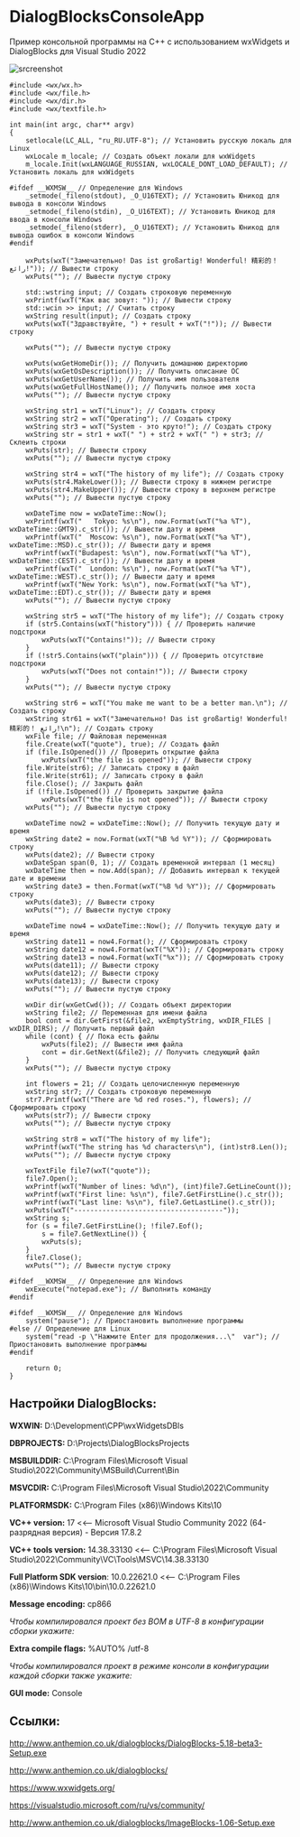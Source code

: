 # DialogBlocksConsoleApp
Пример консольной программы на C++ с использованием wxWidgets и DialogBlocks для Visual Studio 2022

![srcreenshot](screenshot.png)

```
#include <wx/wx.h>
#include <wx/file.h>
#include <wx/dir.h>
#include <wx/textfile.h>

int main(int argc, char** argv)
{
	setlocale(LC_ALL, "ru_RU.UTF-8"); // Установить русскую локаль для Linux
	wxLocale m_locale; // Создать объект локали для wxWidgets
	m_locale.Init(wxLANGUAGE_RUSSIAN, wxLOCALE_DONT_LOAD_DEFAULT); // Установить локаль для wxWidgets

#ifdef __WXMSW__ // Определение для Windows
	_setmode(_fileno(stdout), _O_U16TEXT); // Установить Юникод для вывода в консоли Windows
	_setmode(_fileno(stdin), _O_U16TEXT); // Установить Юникод для ввода в консоли Windows
	_setmode(_fileno(stderr), _O_U16TEXT); // Установить Юникод для вывода ошибок в консоли Windows
#endif

	wxPuts(wxT("Замечательно! Das ist großartig! Wonderful! 精彩的！ رائع!")); // Вывести строку
	wxPuts(""); // Вывести пустую строку

	std::wstring input; // Создать строковую переменную
	wxPrintf(wxT("Как вас зовут: ")); // Вывести строку
	std::wcin >> input; // Считать строку
	wxString result(input); // Создать строку
	wxPuts(wxT("Здравствуйте, ") + result + wxT("!")); // Вывести строку

	wxPuts(""); // Вывести пустую строку

	wxPuts(wxGetHomeDir()); // Получить домашнюю директорию
	wxPuts(wxGetOsDescription()); // Получить описание ОС
	wxPuts(wxGetUserName()); // Получить имя пользователя
	wxPuts(wxGetFullHostName()); // Получить полное имя хоста
	wxPuts(""); // Вывести пустую строку

	wxString str1 = wxT("Linux"); // Создать строку
	wxString str2 = wxT("Operating"); // Создать строку
	wxString str3 = wxT("System - это круто!"); // Создать строку
	wxString str = str1 + wxT(" ") + str2 + wxT(" ") + str3; // Склеить строки
	wxPuts(str); // Вывести строку
	wxPuts(""); // Вывести пустую строку

	wxString str4 = wxT("The history of my life"); // Создать строку
	wxPuts(str4.MakeLower()); // Вывести строку в нижнем регистре
	wxPuts(str4.MakeUpper()); // Вывести строку в верхнем регистре
	wxPuts(""); // Вывести пустую строку

	wxDateTime now = wxDateTime::Now();
	wxPrintf(wxT("   Tokyo: %s\n"), now.Format(wxT("%a %T"), wxDateTime::GMT9).c_str()); // Вывести дату и время
	wxPrintf(wxT("  Moscow: %s\n"), now.Format(wxT("%a %T"), wxDateTime::MSD).c_str()); // Вывести дату и время
	wxPrintf(wxT("Budapest: %s\n"), now.Format(wxT("%a %T"), wxDateTime::CEST).c_str()); // Вывести дату и время
	wxPrintf(wxT("  London: %s\n"), now.Format(wxT("%a %T"), wxDateTime::WEST).c_str()); // Вывести дату и время
	wxPrintf(wxT("New York: %s\n"), now.Format(wxT("%a %T"), wxDateTime::EDT).c_str()); // Вывести дату и время
	wxPuts(""); // Вывести пустую строку

	wxString str5 = wxT("The history of my life"); // Создать строку
	if (str5.Contains(wxT("history"))) { // Проверить наличие подстроки
		wxPuts(wxT("Contains!")); // Вывести строку
	}
	if (!str5.Contains(wxT("plain"))) { // Проверить отсутствие подстроки
		wxPuts(wxT("Does not contain!")); // Вывести строку
	}
	wxPuts(""); // Вывести пустую строку

	wxString str6 = wxT("You make me want to be a better man.\n"); // Создать строку
	wxString str61 = wxT("Замечательно! Das ist großartig! Wonderful! 精彩的！ رائع!\n"); // Создать строку
	wxFile file; // Файловая переменная
	file.Create(wxT("quote"), true); // Создать файл
	if (file.IsOpened()) // Проверить открытие файла
		wxPuts(wxT("the file is opened")); // Вывести строку
	file.Write(str6); // Записать строку в файл
	file.Write(str61); // Записать строку в файл
	file.Close(); // Закрыть файл
	if (!file.IsOpened()) // Проверить закрытие файла
		wxPuts(wxT("the file is not opened")); // Вывести строку
	wxPuts(""); // Вывести пустую строку

	wxDateTime now2 = wxDateTime::Now(); // Получить текущую дату и время
	wxString date2 = now.Format(wxT("%B %d %Y")); // Сформировать строку
	wxPuts(date2); // Вывести строку
	wxDateSpan span(0, 1); // Создать временной интервал (1 месяц)
	wxDateTime then = now.Add(span); // Добавить интервал к текущей дате и времени
	wxString date3 = then.Format(wxT("%B %d %Y")); // Сформировать строку
	wxPuts(date3); // Вывести строку
	wxPuts(""); // Вывести пустую строку

	wxDateTime now4 = wxDateTime::Now(); // Получить текущую дату и время
	wxString date11 = now4.Format(); // Сформировать строку
	wxString date12 = now4.Format(wxT("%X")); // Сформировать строку
	wxString date13 = now4.Format(wxT("%x")); // Сформировать строку
	wxPuts(date11); // Вывести строку
	wxPuts(date12); // Вывести строку
	wxPuts(date13); // Вывести строку
	wxPuts(""); // Вывести пустую строку

	wxDir dir(wxGetCwd()); // Создать объект директории
	wxString file2; // Переменная для имени файла
	bool cont = dir.GetFirst(&file2, wxEmptyString, wxDIR_FILES | wxDIR_DIRS); // Получить первый файл
	while (cont) { // Пока есть файлы
		wxPuts(file2); // Вывести имя файла
		cont = dir.GetNext(&file2); // Получить следующий файл
	}
	wxPuts(""); // Вывести пустую строку

	int flowers = 21; // Создать целочисленную переменную
	wxString str7; // Создать строковую переменную
	str7.Printf(wxT("There are %d red roses."), flowers); // Сформировать строку
	wxPuts(str7); // Вывести строку
	wxPuts(""); // Вывести пустую строку

	wxString str8 = wxT("The history of my life");
	wxPrintf(wxT("The string has %d characters\n"), (int)str8.Len());
	wxPuts(""); // Вывести пустую строку

	wxTextFile file7(wxT("quote"));
	file7.Open();
	wxPrintf(wxT("Number of lines: %d\n"), (int)file7.GetLineCount());
	wxPrintf(wxT("First line: %s\n"), file7.GetFirstLine().c_str());
	wxPrintf(wxT("Last line: %s\n"), file7.GetLastLine().c_str());
	wxPuts(wxT("-------------------------------------"));
	wxString s;
	for (s = file7.GetFirstLine(); !file7.Eof();
		s = file7.GetNextLine()) {
		wxPuts(s);
	}
	file7.Close();
	wxPuts(""); // Вывести пустую строку

#ifdef __WXMSW__ // Определение для Windows
	wxExecute("notepad.exe"); // Выполнить команду
#endif

#ifdef __WXMSW__ // Определение для Windows
	system("pause"); // Приостановить выполнение программы
#else // Определение для Linux
	system("read -p \"Нажмите Enter для продолжения...\"  var"); // Приостановить выполнение программы
#endif

	return 0;
}
```

## Настройки DialogBlocks:

**WXWIN:** D:\Development\CPP\wxWidgetsDBls

**DBPROJECTS:** D:\Projects\DialogBlocksProjects

**MSBUILDDIR:** C:\Program Files\Microsoft Visual Studio\2022\Community\MSBuild\Current\Bin

**MSVCDIR:** C:\Program Files\Microsoft Visual Studio\2022\Community

**PLATFORMSDK:** C:\Program Files (x86)\Windows Kits\10

**VC++ version:** 17 <<-- Microsoft Visual Studio Community 2022 (64-разрядная версия) - Версия 17.8.2

**VC++ tools version:** 14.38.33130 <<-- C:\Program Files\Microsoft Visual Studio\2022\Community\VC\Tools\MSVC\14.38.33130

**Full Platform SDK version**: 10.0.22621.0 <<-- C:\Program Files (x86)\Windows Kits\10\bin\10.0.22621.0

**Message encoding:** cp866

*Чтобы компилировался проект без BOM в UTF-8 в конфигурации сборки укажите:*

**Extra compile flags:** %AUTO% /utf-8

*Чтобы компилировался проект в режиме консоли в конфигурации каждой сборки также укажите:*

**GUI mode:** Console

## Ссылки:

http://www.anthemion.co.uk/dialogblocks/DialogBlocks-5.18-beta3-Setup.exe

http://www.anthemion.co.uk/dialogblocks/

https://www.wxwidgets.org/

https://visualstudio.microsoft.com/ru/vs/community/

http://www.anthemion.co.uk/dialogblocks/ImageBlocks-1.06-Setup.exe
